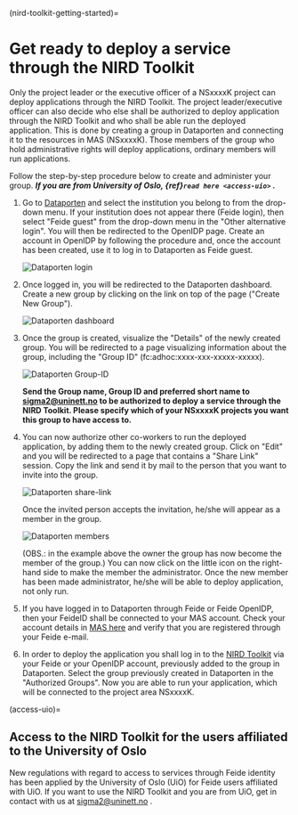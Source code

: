 (nird-toolkit-getting-started)=

# Get ready to deploy a service through the NIRD Toolkit

Only the project leader or the executive officer of a NSxxxxK project can deploy applications through the NIRD Toolkit. 
The project leader/executive officer can also decide who else shall be authorized to deploy application through 
the NIRD Toolkit and who shall be able run the deployed application. 
This is done by creating a group in Dataporten and connecting it to the resources in MAS (NSxxxxK). 
Those members of the group who hold administrative rights will deploy applications, ordinary members will run applications.

Follow the step-by-step procedure below to create and administer your group. ***If you are from University of Oslo, {ref}`read here <access-uio>` .***

1. Go to [Dataporten](https://minside.dataporten.no) and select the institution you belong to from the drop-down menu. If your institution does not appear there (Feide login), then select "Feide guest" from the drop-down menu in the "Other alternative login". You will then be redirected to the OpenIDP page. Create an account in OpenIDP by following the procedure and, once the account has been created, use it to log in to Dataporten as Feide guest.

   ![Dataporten login](imgs/Login.png "Dataporten login")

2. Once logged in, you will be redirected to the Dataporten dashboard. Create a new group by clicking on the link on top of the page ("Create New Group"). 

   ![Dataporten dashboard](imgs/DataPorten-daskboard.png "Dataporten dashboard")


3. Once the group is created, visualize the "Details" of the newly created group. You will be redirected to a page visualizing information about the group, including the "Group ID" (fc:adhoc:xxxx-xxx-xxxxx-xxxxx).

   ![Dataporten Group-ID](imgs/Group-ID.png "Dataporten Group-ID")

   **Send the Group name, Group ID and preferred short name to sigma2@uninett.no to be authorized to deploy a service through the NIRD Toolkit. Please specify which of your NSxxxxK projects you want this group to have access to.**

4. You can now authorize other co-workers to run the deployed application, by adding them to the newly created group. Click on "Edit" and you will be redirected to a page that contains a "Share Link" session. Copy the link and send it by mail to the person that you want to invite into the group. 

   ![Dataporten share-link](imgs/share-link.png "Dataporten share-link")

   Once the invited person accepts the invitation, he/she will appear as a member in the group.

   ![Dataporten members](imgs/members.png "Dataporten members")


   (OBS.: in the example above the owner the group has now become the member of the group.) You can now click on the little icon on the right-hand side to make the member the administrator. Once the new member has been made administrator, he/she will be able to deploy application, not only run.

5. If you have logged in to Dataporten through Feide or Feide OpenIDP, then your FeideID shall be connected to your MAS account. Check your account details in [MAS here](https://www.metacenter.no/mas/user/profile) and verify that you are registered through your Feide e-mail.

6. In order to deploy the application you shall log in to the [NIRD Toolkit](https://apps.sigma2.no) via your Feide or your OpenIDP account, previously added to the group in Dataporten. Select the group previously created in Dataporten in the "Authorized Groups". Now you are able to run your application, which will be connected to the project area NSxxxxK.
 
(access-uio)=

##  Access to the NIRD Toolkit for the users affiliated to the University of Oslo
New regulations with regard to access to services through Feide identity has been applied by the University of Oslo (UiO) for Feide users affiliated with UiO. If you want to use the NIRD Toolkit and you are from UiO, get in contact with us at <sigma2@uninett.no> . 


